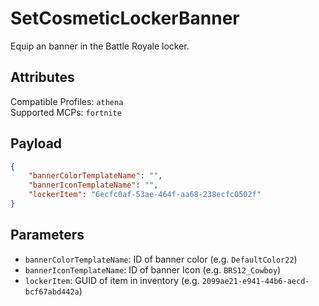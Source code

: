 # SetCosmeticLockerBanner
Equip an banner in the Battle Royale locker.

## Attributes
Compatible Profiles: `athena`  
Supported MCPs: `fortnite`

## Payload
```json
{
    "bannerColorTemplateName": "",
    "bannerIconTemplateName": "",
    "lockerItem": "6ecfc0af-53ae-464f-aa68-238ecfc0502f"
}
```

## Parameters
- `bannerColorTemplateName`: ID of banner color (e.g. `DefaultColor22`)
- `bannerIconTemplateName`: ID of banner Icon (e.g. `BRS12_Cowboy`)
- `lockerItem`: GUID of item in inventory (e.g. `2099ae21-e941-44b6-aecd-bcf67abd442a`)
